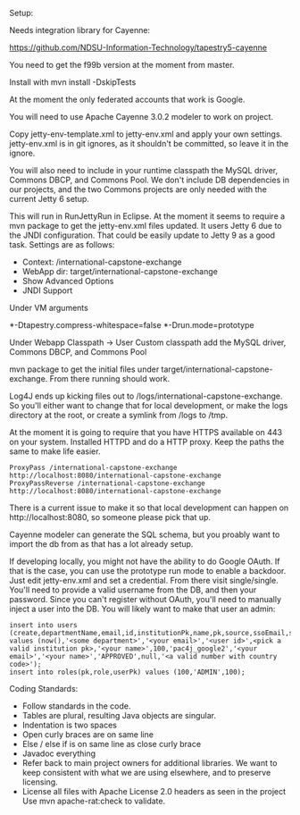 Setup:

Needs integration library for Cayenne:

https://github.com/NDSU-Information-Technology/tapestry5-cayenne

You need to get the f99b version at the moment from master.

Install with mvn install -DskipTests

At the moment the only federated accounts that work is Google.

You will need to use Apache Cayenne 3.0.2 modeler to work on project.

Copy jetty-env-template.xml to jetty-env.xml and apply your own settings. jetty-env.xml is in git ignores, as it shouldn't
be committed, so leave it in the ignore.

You will also need to include in your runtime classpath the MySQL driver, Commons DBCP, and Commons Pool. We don't include
DB dependencies in our projects, and the two Commons projects are only needed with the current Jetty 6 setup.

This will run in RunJettyRun in Eclipse. At the moment it seems to require a mvn package to get the jetty-env.xml files updated.
It users Jetty 6 due to the JNDI configuration. That could be easily update to Jetty 9 as a good task. Settings are as follows:

 * Context: /international-capstone-exchange
 * WebApp dir: target/international-capstone-exchange
 * Show Advanced Options
 * JNDI Support

Under VM arguments

*-Dtapestry.compress-whitespace=false
*-Drun.mode=prototype

Under Webapp Classpath -> User Custom classpath add the MySQL driver, Commons DBCP, and Commons Pool

mvn package to get the initial files under target/international-capstone-exchange. From there running should work. 

Log4J ends up kicking files out to /logs/international-capstone-exchange. So you'll either want to change that for local development, or
make the logs directory at the root, or create a symlink from /logs to /tmp.

At the moment it is going to require that you have HTTPS available on 443 on your system. Installed HTTPD and do a HTTP proxy. 
Keep the paths the same to make life easier.

```
ProxyPass /international-capstone-exchange http://localhost:8080/international-capstone-exchange
ProxyPassReverse /international-capstone-exchange http://localhost:8080/international-capstone-exchange
```

There is a current issue to make it so that local development can happen on http://localhost:8080, so someone please pick that up.

Cayenne modeler can generate the SQL schema, but you proably want to import the db from <todo> as that has a lot already setup.

If developing locally, you might not have the ability to do Google OAuth. If that is the case, you can use the prototype run mode to enable a backdoor. 
Just edit jetty-env.xml and set a credential. From there visit single/single. You'll need to provide a valid username from the DB, and then your password.
Since you can't register without OAuth, you'll need to manually inject a user into the DB. You will likely want to make that user an admin:

```
insert into users (create,departmentName,email,id,institutionPk,name,pk,source,ssoEmail,ssoName,status,url,workPhone) values (now(),'<some department>','<your email>','<user id>',<pick a valid institution pk>,'<your name>',100,'pac4j_google2','<your email>','<your name>','APPROVED',null,'<a valid number with country code>');
insert into roles(pk,role,userPk) values (100,'ADMIN',100);
```


Coding Standards:

 * Follow standards in the code.
 * Tables are plural, resulting Java objects are singular. 
 * Indentation is two spaces
 * Open curly braces are on same line
 * Else / else if is on same line as close curly brace
 * Javadoc everything
 * Refer back to main project owners for additional libraries. We want to keep consistent with what we are using elsewhere, and to preserve licensing.
 * License all files with Apache License 2.0 headers as seen in the project Use mvn apache-rat:check to validate.
